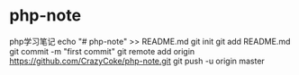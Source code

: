 # php-note
php学习笔记
echo "# php-note" >> README.md
git init
git add README.md
git commit -m "first commit"
git remote add origin https://github.com/CrazyCoke/php-note.git
git push -u origin master
